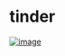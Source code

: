 # tinder

[![image](https://www.linkpicture.com/q/Webp.net-gifmaker_10.gif)](https://www.linkpicture.com/view.php?img=LPic624dbd240c59133855345)

